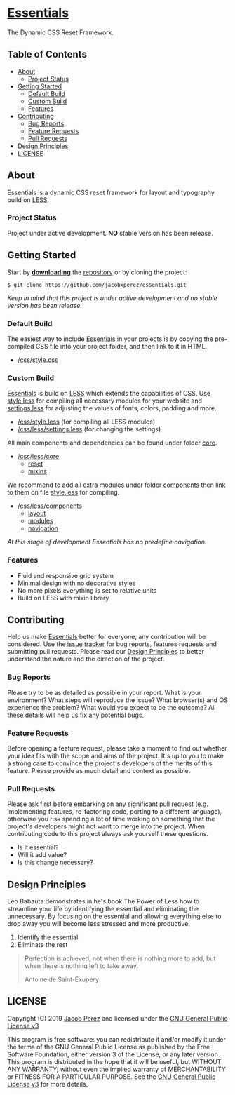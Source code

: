 # [Essentials](https://jacobxperez.github.io/essentials/)

The Dynamic CSS Reset Framework.

## Table of Contents

* [About](#about)
	* [Project Status](#project-status)
* [Getting Started](#getting-started)
	* [Default Build](#default-build)
	* [Custom Build](#custom-build)
	* [Features](#features)
* [Contributing](#contributing)
	* [Bug Reports](#bug-reports)
	* [Feature Requests](#feature-requests)
	* [Pull Requests](#pull-requests)
* [Design Principles](#design-principles)
* [LICENSE](#license)

## About

Essentials is a dynamic CSS reset framework for layout and typography build on [LESS](http://lesscss.org/).

### Project Status

Project under active development. **NO** stable version has been release.

## Getting Started

Start by **[downloading](https://github.com/jacobxperez/essentials/archive/master.zip)** the [repository](https://github.com/jacobxperez/essentials) or by cloning the project:

	$ git clone https://github.com/jacobxperez/essentials.git

*Keep in mind that this project is under active development and no stable version has been release.*

### Default Build

The easiest way to include [Essentials](https://jacobxperez.github.io/essentials/) in your projects is by copying the pre-compiled CSS file into your project folder, and then link to it in HTML.

* [/css/style.css](https://github.com/jacobxperez/essentials/blob/master/css/style.css)

### Custom Build

[Essentials](https://jacobxperez.github.io/essentials/) is build on [LESS](http://lesscss.org/) which extends the capabilities of CSS. Use [style.less](https://github.com/jacobxperez/essentials/blob/master/css/style.less) for compiling all necessary modules for your website and [settings.less](https://github.com/jacobxperez/essentials/blob/master/css/less/settings.less) for adjusting the values of fonts, colors, padding and more.

* [/css/style.less](https://github.com/jacobxperez/essentials/blob/master/css/style.less) (for compiling all LESS modules)
* [/css/less/settings.less](https://github.com/jacobxperez/essentials/blob/master/css/less/settings.less) (for changing the settings)

All main components and dependencies can be found under folder [core](https://github.com/jacobxperez/essentials/tree/master/css/less/core).

* [/css/less/core](https://github.com/jacobxperez/essentials/tree/master/css/less/core)
	* [reset](https://github.com/jacobxperez/essentials/tree/master/css/less/core/reset)
	* [mixins](https://github.com/jacobxperez/essentials/tree/master/css/less/core/mixins)

We recommend to add all extra modules under folder [components](https://github.com/jacobxperez/essentials/tree/master/css/less/components) then link to them on file [style.less](https://github.com/jacobxperez/essentials/blob/master/css/style.less) for compiling.

* [/css/less/components](https://github.com/jacobxperez/essentials/tree/master/css/less/components)
	* [layout](https://github.com/jacobxperez/essentials/tree/master/css/less/components/layout)
	* [modules](https://github.com/jacobxperez/essentials/tree/master/css/less/components/modules)
	* [navigation](https://github.com/jacobxperez/essentials/tree/master/css/less/components/navigation)

*At this stage of development Essentials has no predefine navigation.*

### Features

* Fluid and responsive grid system
* Minimal design with no decorative styles
* No more pixels everything is set to relative units
* Build on LESS with mixin library

## Contributing

Help us make [Essentials](https://jacobxperez.github.io/essentials/) better for everyone, any contribution will be considered. Use the [issue tracker](https://github.com/jacobxperez/essentials/issues) for bug reports, features requests and submitting pull requests. Please read our [Design Principles](#design-principles) to better understand the nature and the direction of the project.

### Bug Reports

Please try to be as detailed as possible in your report. What is your environment? What steps will reproduce the issue? What browser(s) and OS experience the problem? What would you expect to be the outcome? All these details will help us fix any potential bugs.

### Feature Requests

Before opening a feature request, please take a moment to find out whether your idea fits with the scope and aims of the project. It's up to you to make a strong case to convince the project's developers of the merits of this feature. Please provide as much detail and context as possible.

### Pull Requests

Please ask first before embarking on any significant pull request (e.g. implementing features, re-factoring code, porting to a different language), otherwise you risk spending a lot of time working on something that the project's developers might not want to merge into the project. When contributing code to this project always ask yourself these questions.

* Is it essential?
* Will it add value?
* Is this change necessary?

## Design Principles

Leo Babauta demonstrates in he's book The Power of Less how to streamline your life by identifying the essential and eliminating the unnecessary. By focusing on the essential and allowing everything else to drop away you will become less stressed and more productive.

1. Identify the essential
2. Eliminate the rest

> Perfection is achieved, not when there is nothing more to add, but when there is nothing left to take away.
>
> Antoine de Saint-Exupery

## LICENSE

Copyright (C) 2019 [Jacob Perez](https://github.com/jacobxperez) and licensed under the [GNU General Public License v3](https://www.gnu.org/licenses/gpl-3.0.html)

This program is free software: you can redistribute it and/or modify
it under the terms of the GNU General Public License as published by
the Free Software Foundation, either version 3 of the License, or
any later version. This program is distributed in the hope that it will be useful,
but WITHOUT ANY WARRANTY; without even the implied warranty of
MERCHANTABILITY or FITNESS FOR A PARTICULAR PURPOSE. See the
[GNU General Public License v3](https://www.gnu.org/licenses/gpl-3.0.html) for more details.
